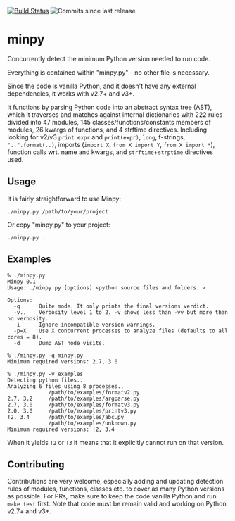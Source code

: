 [![Build Status](https://travis-ci.org/netromdk/minpy.svg?branch=master)](https://travis-ci.org/netromdk/minpy)
![Commits since last release](https://img.shields.io/github/commits-since/netromdk/minpy/latest.svg)

# minpy
Concurrently detect the minimum Python version needed to run code.

Everything is contained within "minpy.py" - no other file is necessary.

Since the code is vanilla Python, and it doesn't have any external dependencies, it works with v2.7+ and v3+.

It functions by parsing Python code into an abstract syntax tree (AST), which it traverses and matches against internal dictionaries with 222 rules divided into 47 modules, 145 classes/functions/constants members of modules, 26 kwargs of functions, and 4 strftime directives. Including looking for v2/v3 `print expr` and `print(expr)`, `long`, f-strings, `"..".format(..)`, imports (`import X`, `from X import Y`, `from X import *`), function calls wrt. name and kwargs, and `strftime`+`strptime` directives used.

## Usage
It is fairly straightforward to use Minpy:
```
./minpy.py /path/to/your/project
```

Or copy "minpy.py" to your project:
```
./minpy.py .
```

## Examples
```
% ./minpy.py
Minpy 0.1
Usage: ./minpy.py [options] <python source files and folders..>

Options:
  -q      Quite mode. It only prints the final versions verdict.
  -v..    Verbosity level 1 to 2. -v shows less than -vv but more than no verbosity.
  -i      Ignore incompatible version warnings.
  -p=X    Use X concurrent processes to analyze files (defaults to all cores = 8).
  -d      Dump AST node visits.

% ./minpy.py -q minpy.py
Minimum required versions: 2.7, 3.0

% ./minpy.py -v examples
Detecting python files..
Analyzing 6 files using 8 processes..
             /path/to/examples/formatv2.py
2.7, 3.2     /path/to/examples/argparse.py
2.7, 3.0     /path/to/examples/formatv3.py
2.0, 3.0     /path/to/examples/printv3.py
!2, 3.4      /path/to/examples/abc.py
             /path/to/examples/unknown.py
Minimum required versions: !2, 3.4
```
When it yields `!2` or `!3` it means that it explicitly cannot run on that version.

## Contributing
Contributions are very welcome, especially adding and updating detection rules of modules, functions, classes etc. to cover as many Python versions as possible. For PRs, make sure to keep the code vanilla Python and run `make test` first. Note that code must be remain valid and working on Python v2.7+ and v3+.
